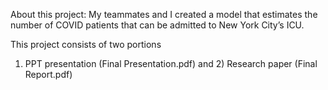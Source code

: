 About this project:
My teammates and I created a model that estimates the number of COVID patients that can be admitted to New York City’s ICU.

This project consists of two portions
1) PPT presentation (Final Presentation.pdf) and 2) Research paper (Final Report.pdf)

